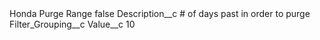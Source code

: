 <?xml version="1.0" encoding="UTF-8"?>
<CustomMetadata xmlns="http://soap.sforce.com/2006/04/metadata" xmlns:xsi="http://www.w3.org/2001/XMLSchema-instance" xmlns:xsd="http://www.w3.org/2001/XMLSchema">
    <label>Honda Purge Range</label>
    <protected>false</protected>
    <values>
        <field>Description__c</field>
        <value xsi:type="xsd:string"># of days past in order to purge</value>
    </values>
    <values>
        <field>Filter_Grouping__c</field>
        <value xsi:nil="true"/>
    </values>
    <values>
        <field>Value__c</field>
        <value xsi:type="xsd:string">10</value>
    </values>
</CustomMetadata>
